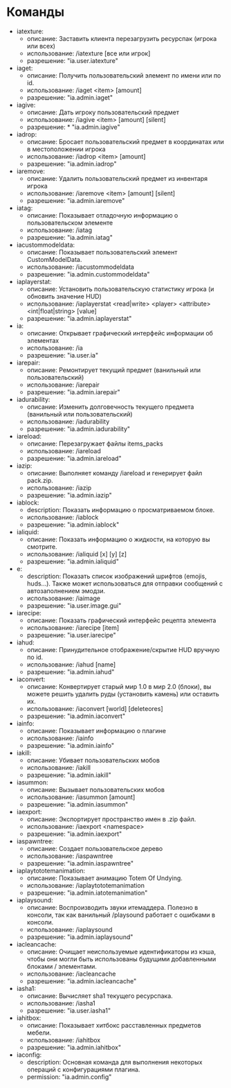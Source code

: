 # Команды

* iatexture:
  * описание: Заставить клиента перезагрузить ресурспак \(игрока или всех\)
  * использование: /iatexture \[все или игрок\]
  * разрешение: "ia.user.iatexture"
* iaget:
  * описание: Получить пользовательский элемент по имени или по id.
  * использование: /iaget &lt;item&gt; \[amount\]
  * разрешение: "ia.admin.iaget"
* iagive:
  * описание: Дать игроку пользовательский предмет
  * использование: /iagive &lt;item&gt; \[amount\] \[silent\]
  * разрешение: * "ia.admin.iagive"
* iadrop:
  * описание: Бросает пользовательский предмет в координатах или в местоположении игрока
  * использование: /iadrop &lt;item&gt; \[amount\]
  * разрешение: "ia.admin.iadrop"
* iaremove:
  * описание: Удалить пользовательский предмет из инвентаря игрока
  * использование: /iaremove &lt;item&gt; \[amount\] \[silent\]
  * разрешение: "ia.admin.iaremove"
* iatag:
  * описание: Показывает отладочную информацию о пользовательском элементе
  * использование: /iatag
  * разрешение: "ia.admin.iatag"
* iacustommodeldata:
  * описание: Показывает пользовательский элемент CustomModelData.
  * использование: /iacustommodeldata
  * разрешение: "ia.admin.custommodeldata"
* iaplayerstat:
  * описание: Установить пользовательскую статистику игрока \(и обновить значение HUD\)
  * использование: /iaplayerstat &lt;read\|write&gt; &lt;player&gt; &lt;attribute&gt; &lt;int\|float\|string&gt; \[value\]
  * разрешение: "ia.admin.iaplayerstat"
* ia:
  * описание: Открывает графический интерфейс информации об элементах
  * использование: /ia
  * разрешение: "ia.user.ia"
* iarepair:
  * описание: Ремонтирует текущий предмет \(ванильный или пользовательский\)
  * использование: /iarepair
  * разрешение: "ia.admin.iarepair"
* iadurability:
  * описание: Изменить долговечность текущего предмета \(ванильный или пользовательский\)
  * использование: /iadurability
  * разрешение: "ia.admin.iadurability"
* iareload:
  * описание: Перезагружает файлы items\_packs
  * использование: /iareload
  * разрешение: "ia.admin.iareload"
* iazip:
  * описание: Выполняет команду /iareload и генерирует файл pack.zip.
  * использование: /iazip
  * разрешение: "ia.admin.iazip"
* iablock:
  * description: Показать информацию о просматриваемом блоке.
  * использование: /iablock
  * разрешение: "ia.admin.iablock"
* ialiquid:
  * описание: Показать информацию о жидкости, на которую вы смотрите.
  * использование: /ialiquid \[x\] \[y\] \[z\]
  * разрешение: "ia.admin.ialiquid"
* e:
  * description: Показать список изображений шрифтов \(emojis, huds...\). Также может использоваться для отправки сообщений с автозаполнением эмодзи.
  * использование: /iaimage
  * разрешение: "ia.user.image.gui"
* iarecipe:
  * описание: Показать графический интерфейс рецепта элемента
  * использование: /iarecipe \[item\]
  * разрешение: "ia.user.iarecipe"
* iahud:
  * описание: Принудительное отображение/скрытие HUD вручную по id.
  * использование: /iahud \[name\]
  * разрешение: "ia.admin.iahud"
* iaconvert:
  * описание: Конвертирует старый мир 1.0 в мир 2.0 \(блоки\), вы можете решить удалить руды \(установить камень\) или оставить их.
  * использование: /iaconvert \[world\] \[deleteores\]
  * разрешение: "ia.admin.iaconvert"
* iainfo:
  * описание: Показывает информацию о плагине
  * использование: /iainfo
  * разрешение: "ia.admin.iainfo"
* iakill:
  * описание: Убивает пользовательских мобов
  * использование: /iakill
  * разрешение: "ia.admin.iakill"
* iasummon:
  * описание: Вызывает пользовательских мобов
  * использование: /iasummon \[amount\]
  * разрешение: "ia.admin.iasummon"
* iaexport:
  * описание: Экспортирует пространство имен в .zip файл.
  * использование: /iaexport &lt;namespace&gt;
  * разрешение: "ia.admin.iaexport"
* iaspawntree:
  * описание: Создает пользовательское дерево
  * использование: /iaspawntree
  * разрешение: "ia.admin.iaspawntree"
* iaplaytototemanimation:
  * описание: Показывает анимацию Totem Of Undying.
  * использование: /iaplaytototemanimation
  * разрешение: "ia.admin.iatotemanimation"
* iaplaysound:
  * описание: Воспроизводить звуки итемаддера. Полезно в консоли, так как ванильный /playsound работает с ошибками в консоли.
  * использование: /iaplaysound
  * разрешение: "ia.admin.iaplaysound"
* iacleancache:
  * описание: Очищает неиспользуемые идентификаторы из кэша, чтобы они могли быть использованы будущими добавленными блоками / элементами.
  * использование: /iacleancache
  * разрешение: "ia.admin.iacleancache"
* iasha1:
  * описание: Вычисляет sha1 текущего ресурспака.
  * использование: /iasha1
  * разрешение: "ia.user.iasha1"
* iahitbox:
  * описание: Показывает хитбокс расставленных предметов мебели.
  * использование: /iahitbox
  * разрешение: "ia.admin.iahitbox"
* iaconfig:
  * description: Основная команда для выполнения некоторых операций с конфигурациями плагина.
  * permission: "ia.admin.config"
